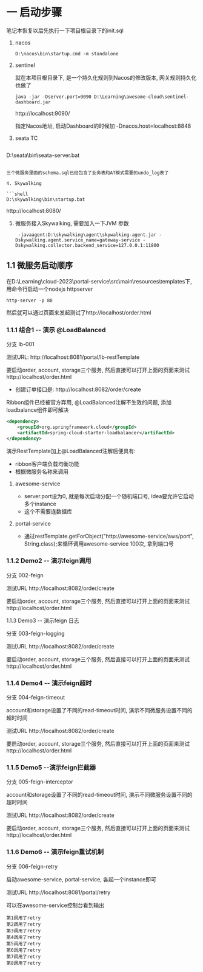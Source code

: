 # 一 启动步骤

笔记本恢复以后先执行一下项目根目录下的init.sql

1. nacos

   ```shell
   D:\nacos\bin\startup.cmd -m standalone
   ```

2. sentinel

   就在本项目根目录下, 是一个持久化规则到Nacos的修改版本, 网关规则持久化也做了

   ```shell
   java -jar -Dserver.port=9090 D:\Learning\awesome-cloud\sentinel-dashboard.jar
   ```

   http://localhost:9090/

   指定Nacos地址, 启动Dashboard的时候加 -Dnacos.host=localhost:8848

3. seata TC

   ```shell
D:\seata\bin\seata-server.bat
   ```
   
   三个微服务里面的schema.sql已经包含了业务表和AT模式需要的undo_log表了

4. Skywalking

   ```shell
D:\skywalking\bin\startup.bat
   ```
   
   http://localhost:8080/

5. 微服务接入Skywalking, 需要加入一下JVM 参数

   ```shell
    -javaagent:D:\skywalking\agent\skywalking-agent.jar -Dskywalking.agent.service_name=gateway-service -Dskywalking.collector.backend_service=127.0.0.1:11800 
   ```

## 1.1 微服务启动顺序

在D:\Learning\cloud-2023\portal-service\src\main\resources\templates下, 用命令行启动一个nodejs httpserver

```
http-server -p 80
```

然后就可以通过页面来发起测试了http://localhost/order.html

### 1.1.1 组合1 -- 演示 @LoadBalanced

分支 lb-001

测试URL: http://localhost:8081/portal/lb-restTemplate

要启动order, account, storage三个服务, 然后直接可以打开上面的页面来测试 http://localhost/order.html

* 创建订单接口是: http://localhost:8082/order/create

Ribbon组件已经被官方弃用, @LoadBalanced注解不生效的问题, 添加loadbalance组件即可解决

```xml
<dependency>
    <groupId>org.springframework.cloud</groupId>
    <artifactId>spring-cloud-starter-loadbalancer</artifactId>
</dependency>
```

演示RestTemplate加上@LoadBalanced注解后便具有:

* ribbon客户端负载均衡功能
* 根据微服务名称来调用

1. awesome-service
   * server.port设为0, 就是每次启动分配一个随机端口号, Idea要允许它启动多个instance
   * 这个不需要连数据库
   
2. portal-service
   * 通过restTemplate.getForObject("http://awesome-service/aws/port", String.class);来循环调用awesome-service 100次, 拿到端口号
   
     

### 1.1.2 Demo2 -- 演示feign调用

分支 002-feign

测试URL http://localhost:8082/order/create

要启动order, account, storage三个服务, 然后直接可以打开上面的页面来测试 http://localhost/order.html



1.1.3 Demo3 -- 演示feign 日志

分支 003-feign-logging

测试URL http://localhost:8082/order/create

要启动order, account, storage三个服务, 然后直接可以打开上面的页面来测试 http://localhost/order.html



### 1.1.4 Demo4 -- 演示feign超时

分支 004-feign-timeout

account和storage设置了不同的read-timeout时间, 演示不同微服务设置不同的超时时间

测试URL http://localhost:8082/order/create

要启动order, account, storage三个服务, 然后直接可以打开上面的页面来测试 http://localhost/order.html



### 1.1.5 Demo5 --演示feign拦截器

分支 005-feign-interceptor

account和storage设置了不同的read-timeout时间, 演示不同微服务设置不同的超时时间

测试URL http://localhost:8082/order/create

要启动order, account, storage三个服务, 然后直接可以打开上面的页面来测试 http://localhost/order.html

### 1.1.6 Demo6 -- 演示feign重试机制

分支 006-feign-retry

启动awesome-service, portal-service, 各起一个instance即可

测试URL http://localhost:8081/portal/retry

可以在awesome-service控制台看到输出

```
第1调用了retry
第2调用了retry
第3调用了retry
第4调用了retry
第5调用了retry
第6调用了retry
第7调用了retry
第8调用了retry
```

